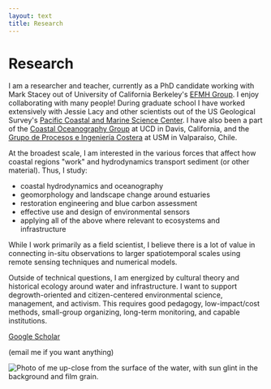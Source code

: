 ```yaml
---
layout: text
title: Research
---
```


# Research

I am a researcher and teacher, currently as a PhD candidate working with Mark Stacey out of University of California Berkeley's <a href="https://ucb-efmh.github.io/efmh-site/students">EFMH Group</a>. I enjoy collaborating with many people! During graduate school I have worked extensively with Jessie Lacy and other scientists out of the US Geological Survey's <a href="https://www.usgs.gov/centers/pcmsc">Pacific Coastal and Marine Science Center</a>. I have also been a part of the <a href="https://largier.sf.ucdavis.edu">Coastal Oceanography Group</a> at UCD in Davis, California, and the <a href="http://obrasciviles.usm.cl/investigacion/lineas-de-investigacion/estudios-de-procesos-e-ingenieria-costera/">Grupo de Procesos e Ingeniería Costera</a> at USM in Valparaíso, Chile.

At the broadest scale, I am interested in the various forces that affect how coastal regions "work" and hydrodynamics transport sediment (or other material). Thus, I study: 

- coastal hydrodynamics and oceanography
- geomorphology and landscape change around estuaries
- restoration engineering and blue carbon assessment
- effective use and design of environmental sensors
- applying all of the above where relevant to ecosystems and infrastructure

While I work primarily as a field scientist, I believe there is a lot of value in connecting in-situ observations to larger spatiotemporal scales using remote sensing techniques and numerical models.

Outside of technical questions, I am energized by cultural theory and historical ecology around water and infrastructure. I want to support degrowth-oriented and citizen-centered environmental science, management, and activism. This requires good pedagogy, low-impact/cost methods, small-group organizing, long-term monitoring, and capable institutions.

[Google Scholar](https://scholar.google.com/citations?user=1xjkTv0AAAAJ&hl=en&oi=ao)

(email me if you want anything)

<!-- ![time UTC gif](https://hookrace.net/time.gif) -->

![Photo of me up-close from the surface of the water, with sun glint in the background and film grain.](http://amphidromic.net/images/wet_selfie.jpg)

